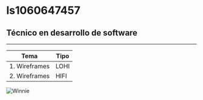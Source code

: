 # ls1060647457
## Técnico en desarrollo de software
---

| Tema | Tipo |
|---------|-------|
| 1. Wireframes | LOHI|
| 2. Wireframes | HIFI|

![Winnie](https://i.pinimg.com/736x/2b/cf/03/2bcf036626be3348fb6ae5edf4d819e7.jpg)